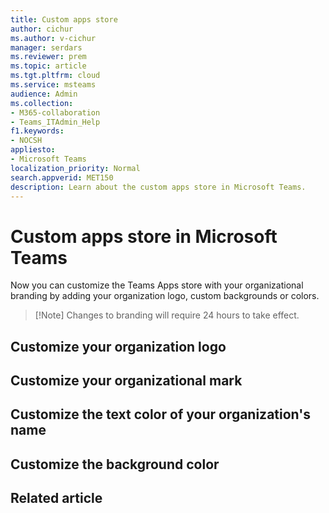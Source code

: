 ```yaml
---
title: Custom apps store
author: cichur
ms.author: v-cichur
manager: serdars
ms.reviewer: prem
ms.topic: article
ms.tgt.pltfrm: cloud
ms.service: msteams
audience: Admin
ms.collection: 
- M365-collaboration
- Teams_ITAdmin_Help
f1.keywords:
- NOCSH
appliesto: 
- Microsoft Teams
localization_priority: Normal
search.appverid: MET150
description: Learn about the custom apps store in Microsoft Teams. 
---
```


# Custom apps store in Microsoft Teams

Now you can customize the Teams Apps store with your organizational branding by adding your organization logo, custom backgrounds or colors.

 > [!Note] Changes to branding will require 24 hours to take effect.

## Customize your organization logo
<!-- Bookmark used by Context Sensitive Help (CSH). Do not delete. -->
<a name="orglogo"> </a>
<!-- Do not remove the bookmark link above. -->

## Customize your organizational mark

<!-- Bookmark used by Context Sensitive Help (CSH). Do not delete. -->
<a name="orglogomark"> </a>
<!-- Do not remove the bookmark link above. -->

## Customize the text color of your organization's name

<!-- Bookmark used by Context Sensitive Help (CSH). Do not delete. -->
<a name="textcolor"> </a>
<!-- Do not remove the bookmark link above. -->

## Customize the background color

<!-- Bookmark used by Context Sensitive Help (CSH). Do not delete. -->
<a name="custombackground"> </a>
<!-- Do not remove the bookmark link above. -->

## Related article
